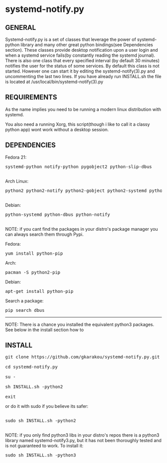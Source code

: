 # systemd-notify.py
GENERAL
-------------------
Systemd-notify.py is a set of classes that leverage the power of systemd-python library and many other great python bindings(see Dependencies section).
These classes provide desktop notification upon a user login and when a systemd service fails(by constantly reading the systemd journal).
There is also one class that every specified interval (by default 30 minutes) notifies the user for the status of some services.
By default this class is not started. However one can start it by editing the systemd-notify(3).py and uncommenting the last two lines.
If you have already run INSTALL.sh the file is located at /usr/local/bin/systemd-notify(3).py


REQUIREMENTS
-------------------

As the name implies you need to be running a modern linux distribution with systemd.

 You also need a running Xorg, this script(though i like to call it a classy python app) wont work without a desktop session.



DEPENDENCIES
-------------------


Fedora 21:

<pre>
systemd-python notify-python pygobject2 python-slip-dbus

</pre>
Arch Linux:

<pre>
python2 python2-notify python2-gobject python2-systemd python2-dbus

</pre>

Debian:

<pre>
python-systemd python-dbus python-notify

</pre>



NOTE: if you cant find the packages in your distro's package manager you can always search them through Pypi.

Fedora:
<pre>
yum install python-pip
</pre>
Arch:
<pre>
pacman -S python2-pip
</pre>
Debian:
<pre>
apt-get install python-pip
</pre>

Search a package:

<pre>
pip search dbus
</pre>

-------------------------------

NOTE: There is a chance you installed the equivalent python3 packages. See below in the install section how to


INSTALL
------------------------
<pre>git clone https://github.com/gkarakou/systemd-notify.py.git

cd systemd-notify.py

su -

sh INSTALL.sh -python2

exit
</pre>
or do it with sudo if you believe its safer:
<pre>

sudo sh INSTALL.sh -python2

</pre>


NOTE: if you only find python3 libs in your distro's repos there is a python3 library named systemd-notify3.py, but it has not been thoroughly tested and is not guaranteed to work. To install it:

<pre>
sudo sh INSTALL.sh -python3
</pre>

